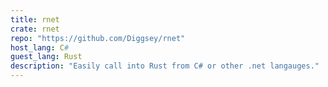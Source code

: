 ```yaml
---
title: rnet
crate: rnet
repo: "https://github.com/Diggsey/rnet"
host_lang: C#
guest_lang: Rust
description: "Easily call into Rust from C# or other .net langauges."
---
```


